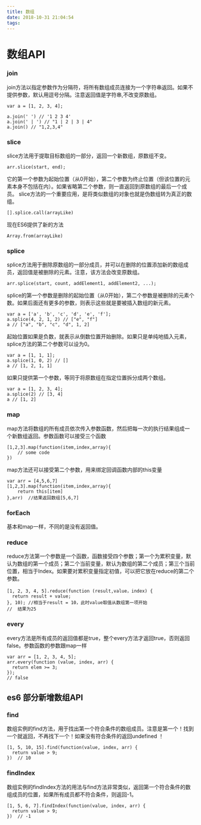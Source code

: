 ```yaml
---
title: 数组
date: 2018-10-31 21:04:54
tags:
---
```

# 数组API

### join
join方法以指定参数作为分隔符，将所有数组成员连接为一个字符串返回。如果不提供参数，默认用逗号分隔。注意返回值是字符串,不改变原数组。
```
var a = [1, 2, 3, 4];

a.join(' ') // '1 2 3 4'
a.join(' | ') // "1 | 2 | 3 | 4"
a.join() // "1,2,3,4"
```
### slice
slice方法用于提取目标数组的一部分，返回一个新数组，原数组不变。
```
arr.slice(start, end);
```
它的第一个参数为起始位置（从0开始），第二个参数为终止位置（但该位置的元素本身不包括在内）。如果省略第二个参数，则一直返回到原数组的最后一个成员。
slice方法的一个重要应用，是将类似数组的对象也就是伪数组转为真正的数组。
```
[].splice.call(arrayLike)
```
现在ES6提供了新的方法
```
Array.from(arrayLike)
```

### splice
splice方法用于删除原数组的一部分成员，并可以在删除的位置添加新的数组成员，返回值是被删除的元素。注意，该方法会改变原数组。
```
arr.splice(start, count, addElement1, addElement2, ...);
```
splice的第一个参数是删除的起始位置（从0开始），第二个参数是被删除的元素个数。如果后面还有更多的参数，则表示这些就是要被插入数组的新元素。
```
var a = ['a', 'b', 'c', 'd', 'e', 'f'];
a.splice(4, 2, 1, 2) // ["e", "f"]
a // ["a", "b", "c", "d", 1, 2]
```
起始位置如果是负数，就表示从倒数位置开始删除。如果只是单纯地插入元素，splice方法的第二个参数可以设为0。
```
var a = [1, 1, 1];
a.splice(1, 0, 2) // []
a // [1, 2, 1, 1]
```
如果只提供第一个参数，等同于将原数组在指定位置拆分成两个数组。
```
var a = [1, 2, 3, 4];
a.splice(2) // [3, 4]
a // [1, 2]
```

### map
map方法将数组的所有成员依次传入参数函数，然后把每一次的执行结果组成一个新数组返回。参数函数可以接受三个函数
```
[1,2,3].map(function(item,index,array){
	// some code
})

```
map方法还可以接受第二个参数，用来绑定回调函数内部的this变量
```
var arr = [4,5,6,7]
[1,2,3].map(function(item,index,array){
	return this[item]
},arr)  //结果返回数组[5,6,7]
```
### forEach
基本和map一样，不同的是没有返回值。

### reduce

reduce方法第一个参数是一个函数，函数接受四个参数；第一个为累积变量，默认为数组的第一个成员；第二个当前变量，默认为数组的第二个成员；第三个当前位置，相当于Index。如果要对累积变量指定初值，可以把它放在reduce的第二个参数。
```
[1, 2, 3, 4, 5].reduce(function (result,value，index) {
  return result + value;
}, 10); //相当于result = 10，此时value取值从数组第一项开始
//  结果为25
```
### every
every方法是所有成员的返回值都是true，整个every方法才返回true，否则返回false。参数函数的参数跟map一样
```
var arr = [1, 2, 3, 4, 5];
arr.every(function (value, index, arr) {
  return elem >= 3;
});
// false
```
## es6 部分新增数组API
### find
数组实例的find方法，用于找出第一个符合条件的数组成员。注意是第一个！找到一个就返回，不再找下一个！如果没有符合条件的返回undefined ！
```
[1, 5, 10, 15].find(function(value, index, arr) {
  return value > 9;
})  // 10
```
### findIndex
数组实例的findIndex方法的用法与find方法非常类似，返回第一个符合条件的数组成员的位置，如果所有成员都不符合条件，则返回-1。
```
[1, 5, 6, 7].findIndex(function(value, index, arr) {
  return value > 9;
})  // -1
```

